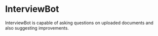 # InterviewBot
InterviewBot is capable of asking questions on uploaded documents and also suggesting improvements.
